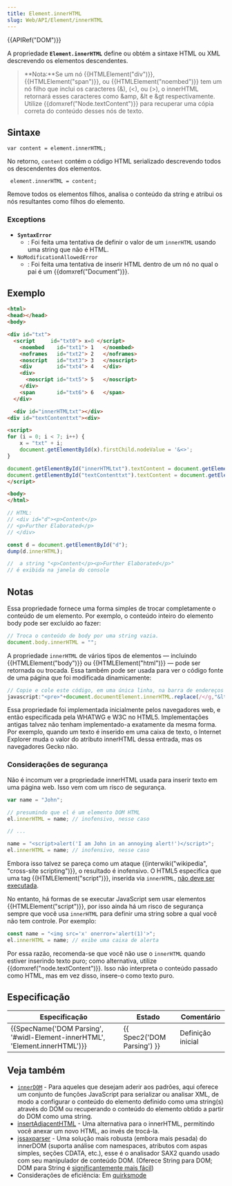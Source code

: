 ```yaml
---
title: Element.innerHTML
slug: Web/API/Element/innerHTML
---
```


{{APIRef("DOM")}}

A propriedade **`Element.innerHTML`** define ou obtém a sintaxe HTML ou XML descrevendo os elementos descendentes.

> **Nota:**Se um nó {{HTMLElement("div")}}, {{HTMLElement("span")}}, ou {{HTMLElement("noembed")}} tem um nó filho que inclui os caracteres (&), (<), ou (>), o innerHTML retornará esses caracteres como \&amp, \&lt e \&gt respectivamente. Utilize {{domxref("Node.textContent")}} para recuperar uma cópia correta do conteúdo desses nós de texto.

## Sintaxe

```
var content = element.innerHTML;
```

No retorno, `content` contém o código HTML serializado descrevendo todos os descendentes dos elementos.

```
 element.innerHTML = content;
```

Remove todos os elementos filhos, analisa o conteúdo da string e atribui os nós resultantes como filhos do elemento.

### Exceptions

- **`SyntaxError`**
  - : Foi feita uma tentativa de definir o valor de um `innerHTML` usando uma string que não é HTML.
- `NoModificationAllowedError`
  - : Foi feita uma tentativa de inserir HTML dentro de um nó no qual o pai é um {{domxref("Document")}}.

## Exemplo

```html
<html>
<head></head>
<body>

<div id="txt">
  <script     id="txt0"> x=0 </script>
    <noembed    id="txt1"> 1   </noembed>
    <noframes   id="txt2"> 2   </noframes>
    <noscript   id="txt3"> 3   </noscript>
    <div        id="txt4"> 4   </div>
    <div>
      <noscript id="txt5"> 5   </noscript>
    </div>
    <span       id="txt6"> 6   </span>
  </div>

  <div id="innerHTMLtxt"></div>
<div id="textContenttxt"><div>

<script>
for (i = 0; i < 7; i++) {
    x = "txt" + i;
    document.getElementById(x).firstChild.nodeValue = '&<>';
}

document.getElementById("innerHTMLtxt").textContent = document.getElementById("txt").innerHTML
document.getElementById("textContenttxt").textContent = document.getElementById("txt").textContent
</script>

<body>
</html>
```

```js
// HTML:
// <div id="d"><p>Content</p>
// <p>Further Elaborated</p>
// </div>

const d = document.getElementById("d");
dump(d.innerHTML);

//  a string "<p>Content</p><p>Further Elaborated</p>"
// é exibida na janela do console
```

## Notas

Essa propriedade fornece uma forma simples de trocar completamente o conteúdo de um elemento. Por exemplo, o conteúdo inteiro do elemento body pode ser excluído ao fazer:

```js
// Troca o conteúdo de body por uma string vazia.
document.body.innerHTML = "";
```

A propriedade `innerHTML` de vários tipos de elementos — incluindo {{HTMLElement("body")}} ou {{HTMLElement("html")}} — pode ser retornada ou trocada. Essa também pode ser usada para ver o código fonte de uma página que foi modificada dinamicamente:

```js
// Copie e cole este código, em uma única linha, na barra de endereços
javascript:"<pre>"+document.documentElement.innerHTML.replace(/</g,"&lt;") + "</pre>";
```

Essa propriedade foi implementada inicialmente pelos navegadores web, e então especificada pela WHATWG e W3C no HTML5. Implementações antigas talvez não tenham implementado-a exatamente da mesma forma. Por exemplo, quando um texto é inserido em uma caixa de texto, o Internet Explorer muda o valor do atributo innerHTML dessa entrada, mas os navegadores Gecko não.

### Considerações de segurança

Não é incomum ver a propriedade innerHTML usada para inserir texto em uma página web. Isso vem com um risco de segurança.

```js
var name = "John";

// presumindo que el é um elemento DOM HTML
el.innerHTML = name; // inofensivo, nesse caso

// ...

name = "<script>alert('I am John in an annoying alert!')</script>";
el.innerHTML = name; // inofensivo, nesse caso
```

Embora isso talvez se pareça como um ataque {{interwiki("wikipedia", "cross-site scripting")}}, o resultado é inofensivo. O HTML5 especifica que uma tag {{HTMLElement("script")}}, inserida via `innerHTML`, [não deve ser executada](http://www.w3.org/TR/2008/WD-html5-20080610/dom.html#innerhtml0).

No entanto, há formas de se executar JavaScript sem usar elementos {{HTMLElement("script")}}, por isso ainda há um risco de segurança sempre que você usa `innerHTML` para definir uma string sobre a qual você não tem controle. Por exemplo:

```js
const name = "<img src='x' onerror='alert(1)'>";
el.innerHTML = name; // exibe uma caixa de alerta
```

Por essa razão, recomenda-se que você não use o `innerHTML` quando estiver inserindo texto puro; como alternativa, utilize {{domxref("node.textContent")}}. Isso não interpreta o conteúdo passado como HTML, mas em vez disso, insere-o como texto puro.

## Especificação

| Especificação                                                                                        | Estado                               | Comentário        |
| ---------------------------------------------------------------------------------------------------- | ------------------------------------ | ----------------- |
| {{SpecName('DOM Parsing', '#widl-Element-innerHTML', 'Element.innerHTML')}} | {{ Spec2('DOM Parsing') }} | Definição inicial |

## Veja também

- [`innerDOM`](http://innerdom.sourceforge.net/) - Para aqueles que desejam aderir aos padrões, aqui oferece um conjunto de funções JavaScript para serializar ou analisar XML, de modo a configurar o conteúdo do elemento definido como uma string(s) através do DOM ou recuperando o conteúdo do elemento obtido a partir do DOM como uma string.
- [insertAdjacentHTML](/pt-BR/docs/DOM/Element.insertAdjacentHTML) - Uma alternativa para o innerHTML, permitindo você anexar um novo HTML, ao invés de trocá-la.
- [jssaxparser](http://code.google.com/p/jssaxparser/) - Uma solução mais robusta (embora mais pesada) do innerDOM (suporta análise com namespaces, atributos com aspas simples, seções CDATA, etc.), esse é o analisador SAX2 quando usado com seu manipulador de conteúdo DOM. (Oferece String para DOM; DOM para String é [significantemente mais fácil](http://code.assembla.com/brettz9/subversion/nodes/DOMToString))
- Considerações de eficiência: Em [quirksmode](http://www.quirksmode.org/dom/innerhtml.html)
